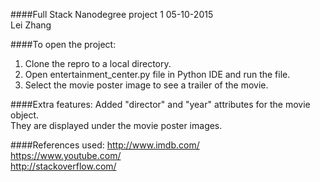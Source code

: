 ####Full Stack Nanodegree project 1
05-10-2015  
Lei Zhang

####To open the project:
1. Clone the repro to a local directory.
2. Open entertainment_center.py file in Python IDE and run the file.  
3. Select the movie poster image to see a trailer of the movie.

####Extra features:
Added "director" and "year" attributes for the movie object.  
They are displayed under the movie poster images.

####References used:
http://www.imdb.com/  
https://www.youtube.com/  
http://stackoverflow.com/
